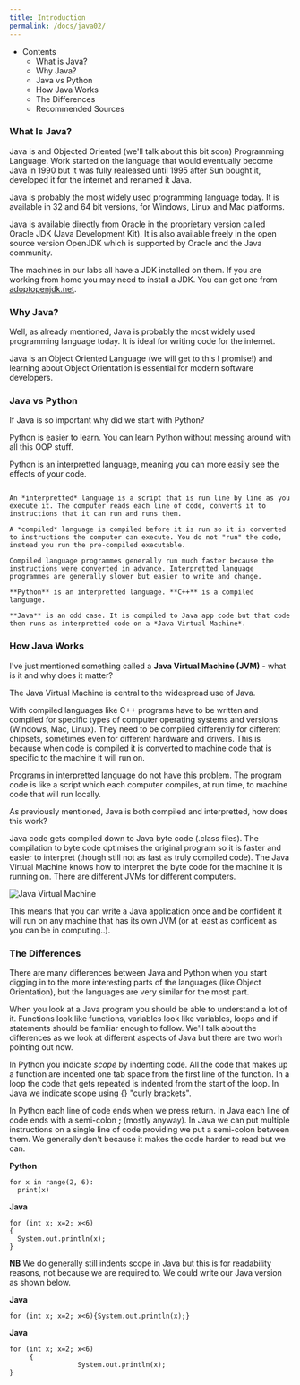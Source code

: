 ```yaml
---
title: Introduction
permalink: /docs/java02/
---
```


* Contents
  * What is Java?
  * Why Java?
  * Java vs Python
  * How Java Works
  * The Differences
  * Recommended Sources

### What Is Java?

Java is and Objected Oriented (we'll talk about this bit soon) Programming Language. Work started on the language that would eventually become Java in 1990 but it was fully realeased until 1995 after Sun bought it, developed it for the internet and renamed it Java.  

Java is probably the most widely used programming language today. It is available in 32 and 64 bit versions, for Windows, Linux and Mac platforms.  

Java is available directly from Oracle in the proprietary version called Oracle JDK (Java Development Kit). It is also available freely in the open source version OpenJDK which is supported by Oracle and the Java community.  

The machines in our labs all have a JDK installed on them. If you are working from home you may need to install a JDK. You can get one from [adoptopenjdk.net](adoptopenjdk.net).  

### Why Java?

Well, as already mentioned, Java is probably the most widely used programming language today. It is ideal for writing code for the internet.  

Java is an Object Oriented Language (we will get to this I promise!) and learning about Object Orientation is essential for modern software developers.  

### Java vs Python

If Java is so important why did we start with Python?  

Python is easier to learn. You can learn Python without messing around with all this OOP stuff.  

Python is an interpretted language, meaning you can more easily see the effects of your code.  

```

An *interpretted* language is a script that is run line by line as you execute it. The computer reads each line of code, converts it to instructions that it can run and runs them.  

A *compiled* language is compiled before it is run so it is converted to instructions the computer can execute. You do not "run" the code, instead you run the pre-compiled executable.  

Compiled language programmes generally run much faster because the instructions were converted in advance. Interpretted language programmes are generally slower but easier to write and change.  

**Python** is an interpretted language. **C++** is a compiled language. 

**Java** is an odd case. It is compiled to Java app code but that code then runs as interpretted code on a *Java Virtual Machine*. 

```

### How Java Works

I've just mentioned something called a **Java Virtual Machine (JVM)** - what is it and why does it matter?  

The Java Virtual Machine is central to the widespread use of Java. 

With compiled languages like C++ programs have to be written and compiled for specific types of computer operating systems and versions (Windows, Mac, Linux). They need to be compiled differently for different chipsets, sometimes even for different hardware and drivers. This is because when code is compiled it is converted to machine code that is specific to the machine it will run on.  

Programs in interpretted language do not have this problem. The program code is like a script which each computer compiles, at run time, to machine code that will run locally.  

As previously mentioned, Java is both compiled and interpretted, how does this work?  

Java code gets compiled down to Java byte code (.class files). The compilation to byte code optimises the original program so it is faster and easier to interpret (though still not as fast as truly compiled code). The Java Virtual Machine knows how to interpret the byte code for the machine it is running on. There are different JVMs for different computers.  

![Java Virtual Machine](https://ysjprog02.netlify.app/assets/img/java-virtual-machine.png)  

This means that you can write a Java application once and be confident it will run on any machine that has its own JVM (or at least as confident as you can be in computing..).  

### The Differences

There are many differences between Java and Python when you start digging in to the more interesting parts of the languages (like Object Orientation), but the languages are very similar for the most part.  

When you look at a Java program you should be able to understand a lot of it. Functions look like functions, variables look like variables, loops and if statements should be familiar enough to follow. We'll talk about the differences as we look at different aspects of Java but there are two worh pointing out now.  

In Python you indicate *scope* by indenting code. All the code that makes up a function are indented one tab space from the first line of the function. In a loop the code that gets repeated is indented from the start of the loop. In Java we indicate scope using {} "curly brackets".  

In Python each line of code ends when we press return. In Java each line of code ends with a semi-colon **;** (mostly anyway). In Java we can put multiple instructions on a single line of code providing we put a semi-colon between them. We generally don't because it makes the code harder to read but we can.  

<div class="row">
    <div class="col-md-6">
    <B>Python</B>
            <pre><code class="language-python">for x in range(2, 6):
  print(x)
</code></pre>
    </div>
    <div class="col-md-6">
    <B>Java</B>
      <pre><code class="language-java">for (int x; x=2; x<6)
{
  System.out.println(x);
}
</code></pre>
    </div>
</div>

**NB** We do generally still indents scope in Java but this is for readability reasons, not because we are required to. We could write our Java version as shown below.  

<div class="row">
    <div class="col-md-6">
    <B>Java</B>
      <pre><code class="language-java">for (int x; x=2; x<6){System.out.println(x);}
</code></pre>
    </div>
    <div class="col-md-6">
    <B>Java</B>
      <pre><code class="language-java">for (int x; x=2; x<6)
     {
                 System.out.println(x);
}
</code></pre>
    </div>
</div>